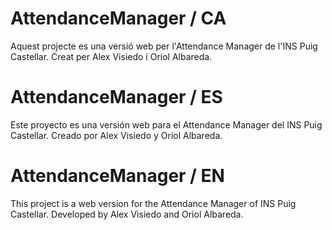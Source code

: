 # AttendanceManager / CA
Aquest projecte es una versió web per l'Attendance Manager de l'INS Puig Castellar. Creat per Alex Visiedo i Oriol Albareda.

# AttendanceManager / ES
Este proyecto es una versión web para el Attendance Manager del INS Puig Castellar. Creado por Alex Visiedo y Oriol Albareda.

# AttendanceManager / EN
This project is a web version for the Attendance Manager of INS Puig Castellar. Developed by Alex Visiedo and Oriol Albareda.
